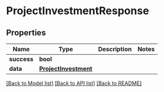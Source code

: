 # ProjectInvestmentResponse

## Properties
Name | Type | Description | Notes
------------ | ------------- | ------------- | -------------
**success** | **bool** |  | 
**data** | [**ProjectInvestment**](ProjectInvestment.md) |  | 

[[Back to Model list]](../README.md#documentation-for-models) [[Back to API list]](../README.md#documentation-for-api-endpoints) [[Back to README]](../README.md)


